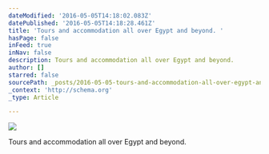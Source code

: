 ```yaml
---
dateModified: '2016-05-05T14:18:02.083Z'
datePublished: '2016-05-05T14:18:28.461Z'
title: 'Tours and accommodation all over Egypt and beyond. '
hasPage: false
inFeed: true
inNav: false
description: Tours and accommodation all over Egypt and beyond.
author: []
starred: false
sourcePath: _posts/2016-05-05-tours-and-accommodation-all-over-egypt-and-beyond.md
_context: 'http://schema.org'
_type: Article

---
```

![](https://the-grid-user-content.s3-us-west-2.amazonaws.com/94ffd999-52c3-456f-a51f-8dc15eb2a331.gif)

Tours and accommodation all over Egypt and beyond.